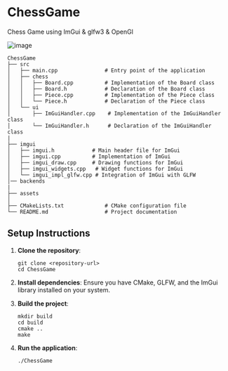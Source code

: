 # ChessGame
Chess Game using ImGui &amp; glfw3 &amp; OpenGl

![image](https://github.com/user-attachments/assets/c4468b03-0b22-41ef-8930-1d24b6ba1e80)


```
ChessGame
├── src
│   ├── main.cpp               # Entry point of the application
│   ├── chess
│   │   ├── Board.cpp          # Implementation of the Board class
│   │   ├── Board.h            # Declaration of the Board class
│   │   ├── Piece.cpp          # Implementation of the Piece class
│   │   └── Piece.h            # Declaration of the Piece class
│   └── ui
│       ├── ImGuiHandler.cpp    # Implementation of the ImGuiHandler class
│       └── ImGuiHandler.h      # Declaration of the ImGuiHandler class
|
├── imgui
│   ├── imgui.h            # Main header file for ImGui
│   ├── imgui.cpp          # Implementation of ImGui
│   ├── imgui_draw.cpp     # Drawing functions for ImGui
│   ├── imgui_widgets.cpp   # Widget functions for ImGui
│   └── imgui_impl_glfw.cpp # Integration of ImGui with GLFW
│── backends
|
├── assets
│   
├── CMakeLists.txt             # CMake configuration file
└── README.md                  # Project documentation

```


## Setup Instructions

1. **Clone the repository**:
   ```
   git clone <repository-url>
   cd ChessGame
   ```

2. **Install dependencies**:
   Ensure you have CMake, GLFW, and the ImGui library installed on your system.

3. **Build the project**:
   ```
   mkdir build
   cd build
   cmake ..
   make
   ```

4. **Run the application**:
   ```
   ./ChessGame
   ```
